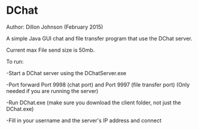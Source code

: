 # DChat

Author: Dillon Johnson (February 2015)

A simple Java GUI chat and file transfer program that use the DChat server.

Current max File send size is 50mb.

To run:

-Start a DChat server using the DChatServer.exe

-Port forward Port 9998 (chat port) and Port 9997 (file transfer port) (Only needed if you are running the server)

-Run DChat.exe (make sure you download the client folder, not just the DChat.exe)

-Fill in your username and the server's IP address and connect
